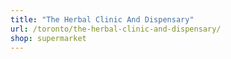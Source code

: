 ```yaml
---
title: "The Herbal Clinic And Dispensary"
url: /toronto/the-herbal-clinic-and-dispensary/
shop: supermarket
---
```

